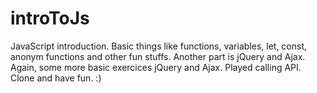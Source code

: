 # introToJs

JavaScript introduction. Basic things like functions, variables, let, const, anonym functions and other fun stuffs.
Another part is jQuery and Ajax.  Again, some more basic exercices jQuery and Ajax. Played calling API.  Clone and have fun. :)
